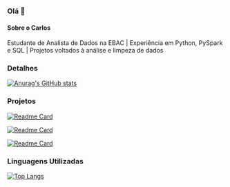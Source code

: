 ### Olá 👋


#### Sobre o Carlos
Estudante de Analista de Dados na EBAC | Experiência em Python, PySpark e SQL | Projetos voltados à análise e limpeza de dados

### Detalhes

[![Anurag's GitHub stats](https://github-readme-stats.vercel.app/api?username=CMichelin07&show_icons=true&theme=dark)](https://github.com/anuraghazra/github-readme-stats)

### Projetos

[![Readme Card](https://github-readme-stats.vercel.app/api/pin/?username=CMichelin07&repo=Projeto_Evasao_Escolar-Parceria_Semantix-EBAC&theme=dark)](https://github.com/anuraghazra/github-readme-stats)

[![Readme Card](https://github-readme-stats.vercel.app/api/pin/?username=CMichelin07&repo=Tratamentos_Dados_e_BIG-DATA&theme=dark)](https://github.com/anuraghazra/github-readme-stats)

[![Readme Card](https://github-readme-stats.vercel.app/api/pin/?username=CMichelin07&repo=Manipulacao-de-Dados-com-SQL&theme=dark)](https://github.com/anuraghazra/github-readme-stats)

### Linguagens Utilizadas

[![Top Langs](https://github-readme-stats.vercel.app/api/top-langs/?username=CMichelin07&layout=compact)](https://github.com/anuraghazra/github-readme-stats)
